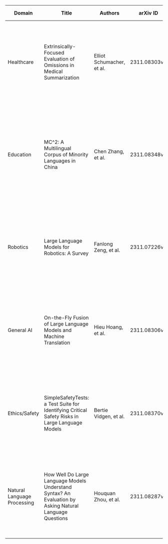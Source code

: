 | Domain | Title | Authors | arXiv ID | Submission Date | URL | Summary |
| ------ | ----- | ------- | -------- | --------------- | --- | ------- |
| Healthcare | Extrinsically-Focused Evaluation of Omissions in Medical Summarization | Elliot Schumacher, et al. | 2311.08303v1 | 2023-11-14 | [Link](http://arxiv.org/abs/2311.08303v1) | This paper introduces a novel evaluation framework for medical summarization tasks, focusing on the significance of omissions and their impact on clinical decision-making. |
| Education | MC^2: A Multilingual Corpus of Minority Languages in China | Chen Zhang, et al. | 2311.08348v1 | 2023-11-14 | [Link](http://arxiv.org/abs/2311.08348v1) | The authors present a new multilingual corpus that includes several minority languages in China, aiming to facilitate linguistic research and the development of language technologies for these underrepresented languages. |
| Robotics | Large Language Models for Robotics: A Survey | Fanlong Zeng, et al. | 2311.07226v1 | 2023-11-13 | [Link](http://arxiv.org/abs/2311.07226v1) | This survey paper reviews the current state of research on the integration of large language models in robotics, discussing potential applications, challenges, and future directions. |
| General AI | On-the-Fly Fusion of Large Language Models and Machine Translation | Hieu Hoang, et al. | 2311.08306v1 | 2023-11-14 | [Link](http://arxiv.org/abs/2311.08306v1) | The paper proposes a novel approach to dynamically combine large language models with machine translation models to improve translation quality without extensive retraining. |
| Ethics/Safety | SimpleSafetyTests: a Test Suite for Identifying Critical Safety Risks in Large Language Models | Bertie Vidgen, et al. | 2311.08370v1 | 2023-11-14 | [Link](http://arxiv.org/abs/2311.08370v1) | The researchers introduce a comprehensive test suite designed to identify and mitigate safety risks in large language models, with a focus on ethical and societal implications. |
| Natural Language Processing | How Well Do Large Language Models Understand Syntax? An Evaluation by Asking Natural Language Questions | Houquan Zhou, et al. | 2311.08287v1 | 2023-11-14 | [Link](http://arxiv.org/abs/2311.08287v1) | This study evaluates the syntactic understanding of large language models by designing a series of natural language questions that target specific syntactic phenomena. |
